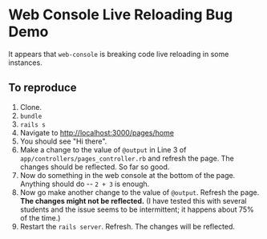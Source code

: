 # Web Console Live Reloading Bug Demo

It appears that `web-console` is breaking code live reloading in some instances.

## To reproduce

 1. Clone.
 1. `bundle`
 1. `rails s`
 1. Navigate to [http://localhost:3000/pages/home](http://localhost:3000/pages/home)
 1. You should see "Hi there".
 1. Make a change to the value of `@output` in Line 3 of `app/controllers/pages_controller.rb` and refresh the page. The changes should be reflected. So far so good.
 1. Now do something in the web console at the bottom of the page. Anything should do -- `2 + 3` is enough.
 1. Now go make another change to the value of `@output`. Refresh the page. **The changes might not be reflected.** (I have tested this with several students and the issue seems to be intermittent; it happens about 75% of the time.)
 1. Restart the `rails server`. Refresh. The changes will be reflected.

